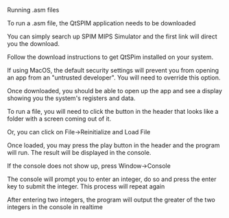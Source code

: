 Running .asm files

To run a .asm file, the QtSPIM application needs to be
downloaded

You can simply search up SPIM MIPS Simulator and the first link
will direct you the download.

Follow the download instructions to get QtSPim installed on
your system.

If using MacOS, the default security settings will prevent you
from opening an app from an "untrusted developer". You will need
to override this option.

Once downloaded, you should be able to open up the app and see
a display showing you the system's registers and data.

To run a file, you will need to click the button in the header
that looks like a folder with a screen coming out of it.

Or, you can click on File->Reinitialize and Load File

Once loaded, you may press the play button in the header and
the program will run. The result will be displayed in the
console.

If the console does not show up, press Window->Console

The console will prompt you to enter an integer, do so and
press the enter key to submit the integer. This process will
repeat again

After entering two integers, the program will output the greater
of the two integers in the console in realtime
